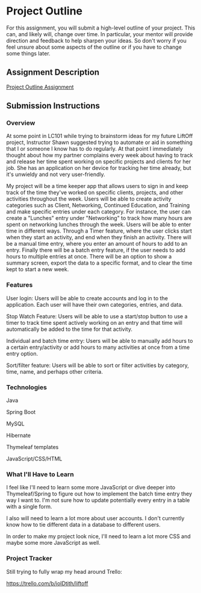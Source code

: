 # Project Outline
For this assignment, you will submit a high-level outline of your project. This can, and likely will, change over time. In particular, your mentor will provide direction and feedback to help sharpen your ideas. So don't worry if you feel unsure about some aspects of the outline or if you have to change some things later.

## Assignment Description
[Project Outline Assignment](https://education.launchcode.org/liftoff/modules/assignments/project-outline)

## Submission Instructions

### Overview
At some point in LC101 while trying to brainstorm ideas for my future LiftOff project, Instructor Shawn suggested trying 
to automate or aid in something that I or someone I know has to do regularly. At that point I immediately thought about
how my partner complains every week about having to track and release her time spent working on specific projects and 
clients for her job. She has an application on her device for tracking her time already, but it's unwieldy and not very
user-friendly.

My project will be a time keeper app that allows users to sign in and keep track of the time they've worked on specific 
clients, projects, and other activities throughout the week. Users will be able to create activity categories such as 
Client, Networking, Continued Education, and Training and make specific entries under each category. For instance, the 
user can create a "Lunches" entry under "Networking" to track how many hours are spent on networking lunches through the
week.  Users will be able to enter time in different ways.  Through a Timer feature, where the user clicks start when they
start an activity, and end when they finish an activity.  There will be a manual time entry, where you enter an amount of 
hours to add to an entry. Finally there will be a batch entry feature, if the user needs to add hours to multiple entries
at once.  There will be an option to show a summary screen, export the data to a specific format, and to clear the time kept
to start a new week.

### Features
User login: Users will be able to create accounts and log in to the application. Each user will have  their own categories, 
entries, and data.

Stop Watch Feature: Users will be able to use a start/stop button to use a timer to track time spent actively working on an entry
and that time will automatically be added to the time for that activity.

Individual and batch time entry: Users will be able to manually add hours to a certain entry/activity or add hours to many
activities at once from a time entry option.  

Sort/filter feature: Users will be able to sort or filter activities by category, time, name, and perhaps other criteria.


### Technologies
Java

Spring Boot

MySQL

Hibernate

Thymeleaf templates

JavaScript/CSS/HTML

### What I'll Have to Learn
I feel like I'll need to learn some more JavaScript or dive deeper into Thymeleaf/Spring to figure out how to implement
the batch time entry they way I want to.  I'm not sure how to update potentially every entry in a table with a single form.

I also will need to learn a lot more about user accounts.  I don't currently know how to tie different data in a database
to different users.

In order to make my project look nice, I'll need to learn a lot more CSS and maybe some more JavaScript as well.

### Project Tracker
Still trying to fully wrap my head around Trello:

https://trello.com/b/ioIDtith/liftoff
